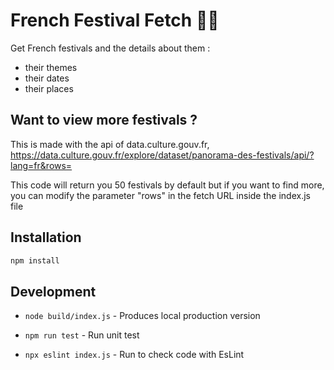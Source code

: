 # French Festival Fetch 💃🎶

Get French festivals and the details about them :

- their themes
- their dates
- their places

## Want to view more festivals ?

This is made with the api of data.culture.gouv.fr, https://data.culture.gouv.fr/explore/dataset/panorama-des-festivals/api/?lang=fr&rows=

This code will return you 50 festivals by default but if you want to find more, you can modify the parameter "rows" in the fetch URL inside the index.js file

## Installation

```bash
npm install
```

## Development

- `node build/index.js` - Produces local production version

- `npm run test` - Run unit test

- `npx eslint index.js` - Run to check code with EsLint
